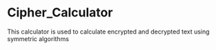 # Cipher_Calculator
This calculator is used to calculate encrypted and decrypted text using symmetric algorithms
